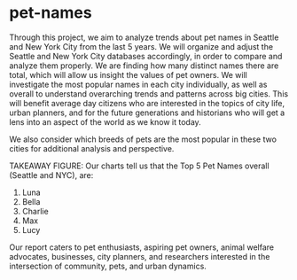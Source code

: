 # pet-names

Through this project, we aim to analyze trends about pet names in Seattle and New York City from the last 5 years. We will organize and adjust the
Seattle and New York City databases accordingly, in order to compare and analyze them properly. We are finding how many distinct names there are total, which
will allow us insight the values of pet owners. We will investigate the most popular names in each city individually, as well as overall to understand
overarching trends and patterns across big cities. This will benefit average day citizens who are interested in the topics of city life, urban planners,
and for the future generations and historians who will get a lens into an aspect of the world as we know it today.

We also consider which breeds of pets are the most popular in these two cities for additional analysis and perspective.

TAKEAWAY FIGURE:
Our charts tell us that the Top 5 Pet Names overall (Seattle and NYC), are:
1. Luna
2. Bella
3. Charlie
4. Max
5. Lucy

Our report caters to pet enthusiasts, aspiring pet owners, animal welfare advocates, businesses, city planners, and researchers interested in the intersection
of community, pets, and urban dynamics.


















